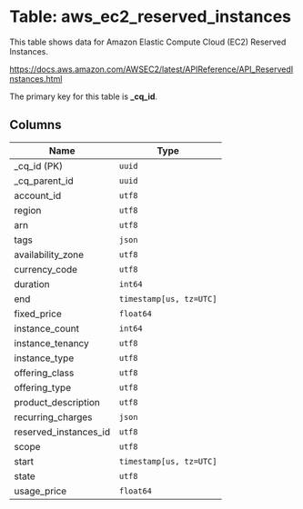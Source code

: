 # Table: aws_ec2_reserved_instances

This table shows data for Amazon Elastic Compute Cloud (EC2) Reserved Instances.

https://docs.aws.amazon.com/AWSEC2/latest/APIReference/API_ReservedInstances.html

The primary key for this table is **_cq_id**.

## Columns

| Name          | Type          |
| ------------- | ------------- |
|_cq_id (PK)|`uuid`|
|_cq_parent_id|`uuid`|
|account_id|`utf8`|
|region|`utf8`|
|arn|`utf8`|
|tags|`json`|
|availability_zone|`utf8`|
|currency_code|`utf8`|
|duration|`int64`|
|end|`timestamp[us, tz=UTC]`|
|fixed_price|`float64`|
|instance_count|`int64`|
|instance_tenancy|`utf8`|
|instance_type|`utf8`|
|offering_class|`utf8`|
|offering_type|`utf8`|
|product_description|`utf8`|
|recurring_charges|`json`|
|reserved_instances_id|`utf8`|
|scope|`utf8`|
|start|`timestamp[us, tz=UTC]`|
|state|`utf8`|
|usage_price|`float64`|